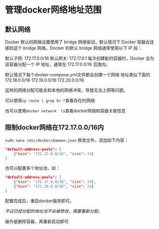# 管理docker网络地址范围

## 默认网络
Docker 默认的网络设置使用了 bridge 网络驱动，默认情况下 Docker 容器会连接到这个 bridge 网络。Docker 的默认 bridge 网络通常使用以下 IP 段：

默认子网: 172.17.0.0/16
默认网关: 172.17.0.1
每次创建新的容器时，Docker 会为该容器分配一个 IP 地址，通常在 172.17.0.0/16 范围内。

默认情况下每个docker-compose.yml文件都会创建一个网络
地址类似下面的
172.18.0.0/16
172.19.0.0/16
172.20.0.0/16

这样的网络分配可能会和本地的网络冲突，导致无法上网等问题。

可以使用`ip route | grep br-*`查看存在的网络

也可以使用`docker network  ls`查看docker网络和容器关联信息

## 限制docker网络在172.17.0.0/16内
`sudo nano /etc/docker/daemon.json`
修改文件，添加如下内容：
```json
"default-address-pools": [
    {"base": "172.17.0.0/16", "size": 24}
]
```
也可以配置多个地址池，如：
```json
"default-address-pools": [
    {"base": "172.17.0.0/16", "size": 24},
    {"base": "172.18.0.0/16", "size": 24}
]
```
配置完成后，重启docker服务即可。

*不过已经分配的地址池不会被修改，需要重新分配。*

操作是删除容器，再重新启动即可
